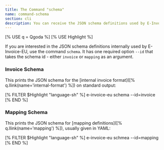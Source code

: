```yaml
---
title: The Command "schema"
name: command-schema
section: cli
description: You can receive the JSON schema definitions used by E-Invoice-EU with the command <code>format</code>.
---
```

<!--qgoda-no-xgettext-->
[% USE q = Qgoda %]
[% USE Highlight %]
<!--/qgoda-no-xgettext-->

If you are interested in the JSON schema definitions internally used by
E-Invoice-EU, use the command `schema`.  It has one required option `--id`
that takes the schema id - either `invoice` or `mapping` as an argument.

### Invoice Schema

This prints the JSON schema for the [internal invoice format]([% q.llink(name='internal-format') %])
on standard output:

<!--qgoda-no-xgettext-->
[% FILTER $Highlight "language-sh" %]
e-invoice-eu schema --id=invoice
[% END %]
<!--/qgoda-no-xgettext-->

### Mapping Schema

This prints the JSON schema for [mapping definitions]([% q.llink(name='mapping') %]),
usually given in YAML:

<!--qgoda-no-xgettext-->
[% FILTER $Highlight "language-sh" %]
e-invoice-eu schmea --id=mapping
[% END %]
<!--/qgoda-no-xgettext-->
